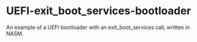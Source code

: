# UEFI-exit_boot_services-bootloader
An example of a UEFI bootloader with an exit_boot_services call, written in NASM.

